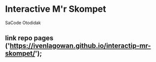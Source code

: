 # Interactive M'r Skompet


SaCode Otodidak


## link repo pages ('https://ivenlagowan.github.io/interactip-mr-skompet/');